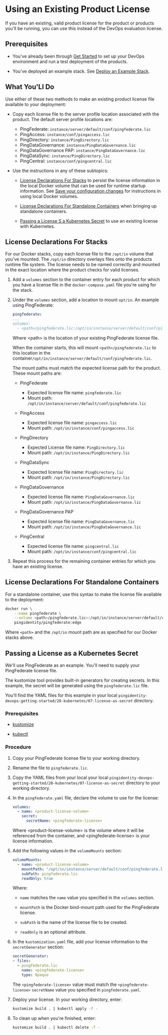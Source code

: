# Using an Existing Product License

If you have an existing, valid product license for the product or products you'll be running, you can use this instead of the DevOps evaluation license.

## Prerequisites

* You've already been through [Get Started](getStarted.md) to set up your DevOps environment and run a test deployment of the products.

* You've deployed an example stack. See [Deploy an Example Stack](getStartedWithGitRepo.md).

## What You'Ll Do

Use either of these two methods to make an existing product license file available to your deployment:

* Copy each license file to the server profile location associated with the product. The default server profile locations are:
  * PingFederate: `instance/server/default/conf/pingfederate.lic`
  * PingAccess: `instance/conf/pingaccess.lic`
  * PingDirectory: `instance/PingDirectory.lic`
  * PingDataGovernance: `instance/PingDataGovernance.lic`
  * PingDataGovernance PAP: `instance/PingDataGovernance.lic`
  * PingDataSync: `instance/PingDirectory.lic`
  * PingCentral: `instance/conf/pingcentral.lic`

* Use the instructions in any of these subtopics:

  * [License Declarations For Stacks](#license-declarations-for-stacks) to persist the license information in the local Docker volume that can be used for runtime startup information. See [Save your configuration changes](saveConfigs.md) for instructions in using local Docker volumes.

  * [License Declarations For Standalone Containers](#license-declarations-for-standalone-containers) when bringing up standalone containers.

  * [Passing a License S a Kubernetes Secret](#passing-a-license-as-a-kubernetes-secret) to use an existing license with Kubernetes.

## License Declarations For Stacks

For our Docker stacks, copy each license file to the `/opt/in` volume that you've mounted. The `/opt/in` directory overlays files onto the products runtime file system. The license needs to be named correctly and mounted in the exact location where the product checks for valid licenses.

 1. Add a `volumes` section to the container entry for each product for which you have a license file in the `docker-compose.yaml` file you're using for the stack.

 2. Under the `volumes` section, add a location to mount `opt/in`. An example using PingFederate:

    ```yaml
    pingfederate:
    ...
    volumes:
      - <path>/pingfederate.lic:/opt/in/instance/server/default/conf/pingfederate.lic
    ```

    Where &lt;path&gt; is the location of your existing PingFederate license file.

    When the container starts, this will mount `<path>/pingfederate.lic` to this location in the container`/opt/in/instance/server/default/conf/pingfederate.lic`.

    The mount paths must match the expected license path for the product. These mount paths are:

    * PingFederate
      * Expected license file name: `pingfederate.lic`
      * Mount path: `/opt/in/instance/server/default/conf/pingfederate.lic`

    * PingAccess
      * Expected license file name: `pingaccess.lic`
      * Mount path: `/opt/in/instance/conf/pingaccess.lic`

    * PingDirectory
      * Expected License file name: `PingDirectory.lic`
      * Mount path: `/opt/in/instance/PingDirectory.lic`

    * PingDataSync
      * Expected license file name: `PingDirectory.lic`
      * Mount path: `/opt/in/instance/PingDirectory.lic`

    * PingDataGovernance
      * Expected license file name: `PingDataGovernance.lic`
      * Mount path: `/opt/in/instance/PingDataGovernance.lic`

    * PingDataGovernance PAP
      * Expected license file name: `PingDataGovernance.lic`
      * Mount path: `/opt/in/instance/PingDataGovernance.lic`

    * PingCentral
      * Expected license file name: `pingcentral.lic`
      * Mount path: `/opt/in/instance/conf/pingcentral.lic`

 3. Repeat this process for the remaining container entries for which you have an existing license.

## License Declarations For Standalone Containers

For a standalone container, use this syntax to make the license file available to the deployment:

   ```bash
   docker run \
       --name pingfederate \
       --volume <path>/pingfederate.lic>:/opt/in/instance/server/default/conf/pingfederate.lic
       pingidentity/pingfederate:edge
   ```

   Where `<path>` and the `/opt/in` mount path are as specified for our Docker stacks above.

## Passing a License as a Kubernetes Secret

We'll use PingFederate as an example. You'll need to supply your PingFederate license file.

The kustomize tool provides built-in generators for creating secrets. In this example, the secret will be generated using the `pingfederate.lic` file.

You'll find the YAML files for this example in your local `pingidentity-devops-getting-started/20-kubernetes/07-license-as-secret` directory.

### Prerequisites

* [kustomize](https://kustomize.io/)

* [kubectl](https://kubernetes.io/docs/tasks/tools/install-kubectl/)

### Procedure

1. Copy your PingFederate license file to your working directory.

2. Rename the file to `pingfederate.lic`.

3. Copy the YAML files from your local your local `pingidentity-devops-getting-started/20-kubernetes/07-license-as-secret` directory to your working directory.

4. In the `pingfederate.yaml` file, declare the volume to use for the license:

   ```yaml
   volumes:
     - name: <product-license-volume>
       secret:
         secretName: <pingfederate-license>
   ```

   Where &lt;product-license-volume&gt; is the volume where it will be referenced from the container, and &lt;pingfederate-license&gt; is your license information.

5. Add the following values in the `volumeMounts` section:

   ```yaml
   volumeMounts:
     - name: <product-license-volume>
       mountPath: "/opt/in/instance/server/default/conf/pingfederate.lic"
       subPath: pingfederate.lic
       readOnly: true
   ```

   Where:

     * `name` matches the `name` value you specified in the `volumes` section.

     * `mountPath` is the Docker bind-mount path used for the PingFederate license.

     * `subPath` is the name of the license file to be created.

     * `readOnly` is an optional attribute.

6. In the `kustomization.yaml` file, add your license information to the `secretGenerator` section:

   ```yaml
   secretGenerator:
   - files:
     - pingfederate.lic
       name: <pingfederate-license>
       type: Opaque
   ```

   The `<pingfederate-license>` value must match the `<pingfederate-license>` `secretName` value you specified in `pingfederate.yaml`.

7. Deploy your license. In your working directory, enter:

   ```bash
   kustomize build . | kubectl apply -f -
   ```

8. To clean up when you're finished, enter:

   ```bash
   kustomize build . | kubectl delete -f -
   ```

